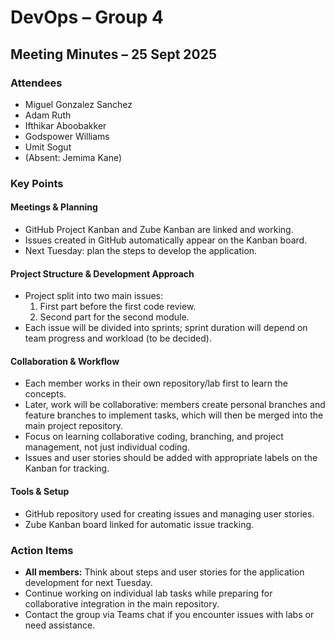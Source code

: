 # DevOps – Group 4
## Meeting Minutes – 25 Sept 2025

### Attendees
- Miguel Gonzalez Sanchez
- Adam Ruth
- Ifthikar Aboobakker
- Godspower Williams
- Umit Sogut
- (Absent: Jemima Kane)

### Key Points

#### Meetings & Planning
- GitHub Project Kanban and Zube Kanban are linked and working.
- Issues created in GitHub automatically appear on the Kanban board.
- Next Tuesday: plan the steps to develop the application.

#### Project Structure & Development Approach
- Project split into two main issues:
  1. First part before the first code review.
  2. Second part for the second module.
- Each issue will be divided into sprints; sprint duration will depend on team progress and workload (to be decided).

#### Collaboration & Workflow
- Each member works in their own repository/lab first to learn the concepts.
- Later, work will be collaborative: members create personal branches and feature branches to implement tasks, which will then be merged into the main project repository.
- Focus on learning collaborative coding, branching, and project management, not just individual coding.
- Issues and user stories should be added with appropriate labels on the Kanban for tracking.

#### Tools & Setup
- GitHub repository used for creating issues and managing user stories.
- Zube Kanban board linked for automatic issue tracking.

### Action Items
- **All members:** Think about steps and user stories for the application development for next Tuesday.
- Continue working on individual lab tasks while preparing for collaborative integration in the main repository.
- Contact the group via Teams chat if you encounter issues with labs or need assistance.
